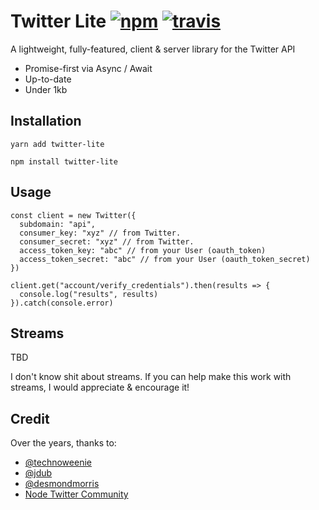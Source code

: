 # Twitter Lite [![npm](https://img.shields.io/npm/v/twitter-lite.svg)](https://npm.im/twitter-lite) [![travis](https://travis-ci.org/preposterous/twitter-lite.svg?branch=master)](https://travis-ci.org/preposterous/twitter-lite)

A lightweight, fully-featured, client & server library for the Twitter API

- Promise-first via Async / Await
- Up-to-date
- Under 1kb

## Installation

```
yarn add twitter-lite
```

```
npm install twitter-lite
```

## Usage

```es6
const client = new Twitter({
  subdomain: "api",
  consumer_key: "xyz" // from Twitter.
  consumer_secret: "xyz" // from Twitter.
  access_token_key: "abc" // from your User (oauth_token)
  access_token_secret: "abc" // from your User (oauth_token_secret)
})

client.get("account/verify_credentials").then(results => {
  console.log("results", results)
}).catch(console.error)
```

## Streams

TBD

I don't know shit about streams. If you can help make this work with streams, I would appreciate & encourage it!

## Credit

Over the years, thanks to:
- [@technoweenie](http://github.com/technoweenie)
- [@jdub](http://github.com/jdub)
- [@desmondmorris](http://github.com/desmondmorris)
- [Node Twitter Community](https://github.com/desmondmorris/node-twitter/graphs/contributors)
